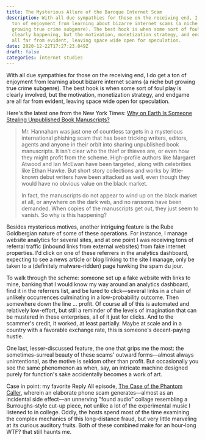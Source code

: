 ```yaml
---
title: The Mysterious Allure of the Baroque Internet Scam
description: With all due sympathies for those on the receiving end, I do get a
  ton of enjoyment from learning about bizarre internet scams (a niche but
  growing true crime subgenre). The best hook is when some sort of foul play is
  clearly happening, but the motivation, monetization strategy, and endgame are
  all far from evident, leaving space wide open for speculation.
date: 2020-12-22T17:27:23.849Z
draft: false
categories: internet studies
---
```

With all due sympathies for those on the receiving end, I do get a ton of enjoyment from learning about  bizarre internet scams (a niche but growing true crime subgenre). The best hook is when some sort of foul play is clearly involved, but the motivation, monetization strategy, and endgame are all far from evident, leaving space wide open for speculation. 

Here's the latest one from the New York Times: [Why on Earth Is Someone Stealing Unpublished Book Manuscripts?](https://www.nytimes.com/2020/12/21/books/publishing-manuscripts-phishing-scam.html?referringSource=articleShare)

> Mr. Hannaham was just one of countless targets in a mysterious international phishing scam that has been tricking writers, editors, agents and anyone in their orbit into sharing unpublished book manuscripts. It isn’t clear who the thief or thieves are, or even how they might profit from the scheme. High-profile authors like Margaret Atwood and Ian McEwan have been targeted, along with celebrities like Ethan Hawke. But short story collections and works by little-known debut writers have been attacked as well, even though they would have no obvious value on the black market.
>
> In fact, the manuscripts do not appear to wind up on the black market at all, or anywhere on the dark web, and no ransoms have been demanded. When copies of the manuscripts get out, they just seem to vanish. So why is this happening?

Besides mysterious motives, another intriguing feature is the Rube Goldbergian nature of some of these operations. For instance, I manage website analytics for several sites, and at one point I was receiving tons of referral traffic (inbound links from external websites) from fake internet properties. I'd click on one of these referrers in the analytics dashboard, expecting to see a news article or blog linking to the site I manage, only be taken to a (definitely malware-ridden) page hawking the spam du jour.

To walk through the scheme: someone set up a fake website with links to mine, banking that I would know my way around an analytics dashboard, find it in the referrers list, and be lured to click—several links in a chain of unlikely occurrences culminating in a low-probability outcome. Then somewhere down the line ... profit. Of course all of this is automated and relatively low-effort, but still a reminder of the levels of imagination that can be mustered in these enterprises, all of it just for clicks. And to the scammer's credit, it worked, at least partially. Maybe at scale and in a country with a favorable exchange rate, this is someone's decent-paying hustle.

One last, lesser-discussed feature, the one that grips me the most: the sometimes-surreal beauty of these scams' outward forms—almost always unintentional, as the motive is seldom other than profit. But occasionally you see the same phenomenon as when, say, an intricate machine designed purely for function's sake accidentally becomes a work of art.

Case in point: my favorite Reply All episode, [The Case of the Phantom Caller](https://gimletmedia.com/shows/reply-all/n8ho3a), wherein an elaborate phone scam generates—almost as an incidental side effect—an unnerving "found audio" collage resembling a Burroughs-style cut-up piece, not unlike a lot of the experimental music I listened to in college. Oddly, the hosts spend most of the time examining the complex mechanics of this long-distance fraud, but very little marveling at its curious auditory fruits. Both of these combined make for an hour-long WTF? that still haunts me.